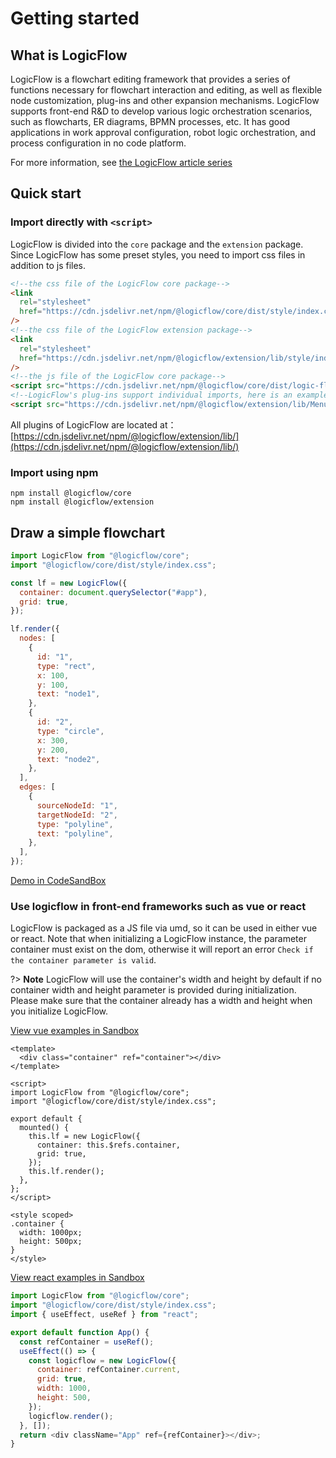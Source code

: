 # Getting started

## What is LogicFlow

LogicFlow is a flowchart editing framework that provides a series of functions necessary for flowchart interaction and editing, as well as flexible node customization, plug-ins and other expansion mechanisms. LogicFlow supports front-end R&D to develop various logic orchestration scenarios, such as flowcharts, ER diagrams, BPMN processes, etc. It has good applications in work approval configuration, robot logic orchestration, and process configuration in no code platform.

For more information, see [the LogicFlow article series](en/article/article01)

## Quick start

### Import directly with `<script>`

LogicFlow is divided into the `core` package and the `extension` package. Since LogicFlow has some preset styles, you need to import css files in addition to js files.

```html
<!--the css file of the LogicFlow core package-->
<link
  rel="stylesheet"
  href="https://cdn.jsdelivr.net/npm/@logicflow/core/dist/style/index.css"
/>
<!--the css file of the LogicFlow extension package-->
<link
  rel="stylesheet"
  href="https://cdn.jsdelivr.net/npm/@logicflow/extension/lib/style/index.css"
/>
<!--the js file of the LogicFlow core package-->
<script src="https://cdn.jsdelivr.net/npm/@logicflow/core/dist/logic-flow.js"></script>
<!--LogicFlow's plug-ins support individual imports, here is an example of a menu plug-in-->
<script src="https://cdn.jsdelivr.net/npm/@logicflow/extension/lib/Menu.js"></script>
```

All plugins of LogicFlow are located at：[https://cdn.jsdelivr.net/npm/@logicflow/extension/lib/](https://cdn.jsdelivr.net/npm/@logicflow/extension/lib/)

### Import using npm

```shell
npm install @logicflow/core
npm install @logicflow/extension
```

## Draw a simple flowchart

```js
import LogicFlow from "@logicflow/core";
import "@logicflow/core/dist/style/index.css";

const lf = new LogicFlow({
  container: document.querySelector("#app"),
  grid: true,
});

lf.render({
  nodes: [
    {
      id: "1",
      type: "rect",
      x: 100,
      y: 100,
      text: "node1",
    },
    {
      id: "2",
      type: "circle",
      x: 300,
      y: 200,
      text: "node2",
    },
  ],
  edges: [
    {
      sourceNodeId: "1",
      targetNodeId: "2",
      type: "polyline",
      text: "polyline",
    },
  ],
});
```

<a href="https://codesandbox.io/embed/logicflow-base1-forked-zy3o85?fontsize=14&hidenavigation=1&theme=dark" target="_blank"> Demo in CodeSandBox</a>

### Use logicflow in front-end frameworks such as vue or react

LogicFlow is packaged as a JS file via umd, so it can be used in either vue or react. Note that when initializing a LogicFlow instance, the parameter container must exist on the dom, otherwise it will report an error `Check if the container parameter is valid`.

?> **Note** LogicFlow will use the container's width and height by default if no container width and height parameter is provided during initialization. Please make sure that the container already has a width and height when you initialize LogicFlow.

[View vue examples in Sandbox](https://codesandbox.io/s/github/towersxu/logicflow-vue-base/tree/main/?fontsize=14&hidenavigation=1&theme=dark)

```vue
<template>
  <div class="container" ref="container"></div>
</template>

<script>
import LogicFlow from "@logicflow/core";
import "@logicflow/core/dist/style/index.css";

export default {
  mounted() {
    this.lf = new LogicFlow({
      container: this.$refs.container,
      grid: true,
    });
    this.lf.render();
  },
};
</script>

<style scoped>
.container {
  width: 1000px;
  height: 500px;
}
</style>
```

[View react examples in Sandbox](https://codesandbox.io/s/empty-waterfall-2x7eql)

```js
import LogicFlow from "@logicflow/core";
import "@logicflow/core/dist/style/index.css";
import { useEffect, useRef } from "react";

export default function App() {
  const refContainer = useRef();
  useEffect(() => {
    const logicflow = new LogicFlow({
      container: refContainer.current,
      grid: true,
      width: 1000,
      height: 500,
    });
    logicflow.render();
  }, []);
  return <div className="App" ref={refContainer}></div>;
}
```
